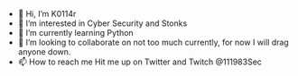 - 👋 Hi, I’m K0114r 
- 👀 I’m interested in Cyber Security and Stonks
- 🌱 I’m currently learning Python
- 💞️ I’m looking to collaborate on not too much currently, for now I will drag anyone down.
- 📫 How to reach me Hit me up on Twitter and Twitch @111983Sec

<!---
111983Sec/111983Sec is a ✨ special ✨ repository because its `README.md` (this file) appears on your GitHub profile.
You can click the Preview link to take a look at your changes.
--->
